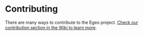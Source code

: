 # Contributing

There are many ways to contribute to the Egeo project. [Check our contribution section in the Wiki to learn more](https://github.com/Stratio/egeo/wiki/How-to-contribute).